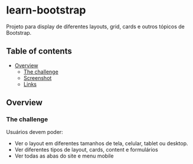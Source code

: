 # learn-bootstrap
Projeto para display de diferentes layouts, grid, cards e outros tópicos de Bootstrap.

## Table of contents

- [Overview](#overview)
  - [The challenge](#the-challenge)
  - [Screenshot](#screenshot)
  - [Links](#links)

## Overview

### The challenge

Usuários devem poder:

- Ver o layout em diferentes tamanhos de tela, celular, tablet ou desktop.
- Ver diferentes tipos de layout, cards, content e formulários 
- Ver todas as abas do site e menu mobile
